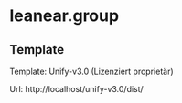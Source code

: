 # leanear.group


## Template

Template: Unify-v3.0 (Lizenziert proprietär)

Url: http://localhost/unify-v3.0/dist/